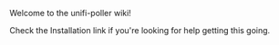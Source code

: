 Welcome to the unifi-poller wiki!

Check the Installation link if you're looking for help getting this going.